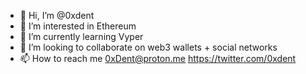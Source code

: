 - 👋 Hi, I’m @0xdent
- 👀 I’m interested in Ethereum
- 🌱 I’m currently learning Vyper
- 💞️ I’m looking to collaborate on web3 wallets + social networks
- 📫 How to reach me 0xDent@proton.me https://twitter.com/0xdent

<!---
0xdent/0xdent is a ✨ special ✨ repository because its `README.md` (this file) appears on your GitHub profile.
You can click the Preview link to take a look at your changes.
--->
